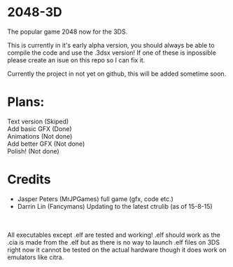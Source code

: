 2048-3D
=======

The popular game 2048 now for the 3DS.

This is currently in it's early alpha version, you should always be able to compile the code and use the .3dsx version! If one of these is inpossible please create an isue on this repo so I can fix it.

Currently the project in not yet on github, this will be added sometime soon.

Plans:
===========
Text version (Skiped)<br>
Add basic GFX (Done)<br>
Animations (Not done)<br>
Add better GFX (Not done)<br>
Polish! (Not done)<br>

Credits
===========
* Jasper Peters (MrJPGames) full game (gfx, code etc.)
* Darrin Lin (Fancymans) Updating to the latest ctrulib (as of 15-8-15)
<br>
<br>
All executables except .elf are tested and working! .elf should work as the .cia is made from the .elf but as there is no way to launch .elf files on 3DS right now it cannot be tested on the actual hardware though it does work on emulators like citra.
